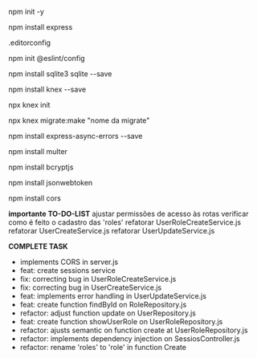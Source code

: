 npm init -y

npm install express

.editorconfig

npm init @eslint/config

npm install sqlite3 sqlite --save

npm install knex --save

npx knex init

npx knex migrate:make "nome da migrate"

npm install express-async-errors --save

npm install multer

npm install bcryptjs

npm install jsonwebtoken

npm install cors

**importante TO-DO-LIST**
ajustar permissões de acesso às rotas
verificar como é feito o cadastro das 'roles'
refatorar UserRoleCreateService.js
refatorar UserCreateService.js
refatorar UserUpdateService.js

**COMPLETE TASK**

- implements CORS in server.js
- feat: create sessions service
- fix: correcting bug in UserRoleCreateService.js
- fix: correcting bug in UserCreateService.js
- feat: implements error handling in UserUpdateService.js
- feat: create function findById on RoleRepository.js
- refactor: adjust function update on UserRepository.js
- feat: create function showUserRole on UserRoleRepository.js
- refactor: ajusts semantic on function create at UserRoleRepository.js
- refactor: implements dependency injection on SessiosController.js
- refactor: rename 'roles' to 'role' in function Create
